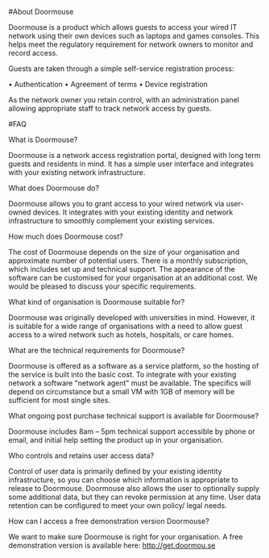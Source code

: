 #About Doormouse

Doormouse is a product which allows guests to access your wired IT network using their own devices such as laptops and games consoles. This helps meet the regulatory requirement for network owners to monitor and record access.

Guests are taken through a simple self-service registration process:

•	Authentication
•	Agreement of terms
•	Device registration

As the network owner you retain control, with an administration panel allowing appropriate staff to track network access by guests.

#FAQ

What is Doormouse?

Doormouse is a network access registration portal, designed with long term guests and residents in mind. It has a simple user interface and integrates with your existing network infrastructure.

What does Doormouse do?

Doormouse allows you to grant access to your wired network via user-owned devices. It integrates with your existing identity and network infrastructure to smoothly complement your existing services.

How much does Doormouse cost?

The cost of Doormouse depends on the size of your organisation and approximate number of potential users.  There is a monthly subscription, which includes set up and technical support. The appearance of the software can be customised for your organisation at an additional cost. We would be pleased to discuss your specific requirements. 

What kind of organisation is Doormouse suitable for?

Doormouse was originally developed with universities in mind. However, it is suitable for a wide range of organisations with a need to allow guest access to a wired network such as hotels, hospitals, or care homes.

What are the technical requirements for Doormouse?

Doormouse is offered as a software as a service platform, so the hosting of the service is built into the basic cost. To integrate with your existing network a software "network agent" must be available. The specifics will depend on circumstance but a small VM with 1GB of memory will be sufficient for most single sites. 

What ongoing post purchase technical support is available for Doormouse?

Doormouse includes 8am – 5pm technical support accessible by phone or email, and initial help setting the product up in your organisation.

Who controls and retains user access data?

Control of user data is primarily defined by your existing identity infrastructure, so you can choose which information is appropriate to release to Doormouse. Doormouse also allows the user to optionally supply some additional data, but they can revoke permission at any time. User data retention can be configured to meet your own policy/ legal needs.

How can I access a free demonstration version Doormouse?

We want to make sure Doormouse is right for your organisation. A free demonstration version is available here: http://get.doormou.se

